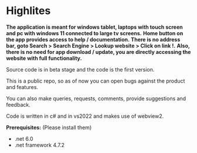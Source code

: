# Highlites

__The application is meant for windows tablet, laptops with touch screen and pc with windows 11 connected to large tv screens.__
__Home button on the app provides access to help / documentation.__
__There is no address bar, goto Search > Search Engine > Lookup website > Click on link !.__
__Also, there is no need for app download / update, you are directly accessing the website with full functionality.__

Source code is in beta stage and the code is the first version.

This is a public repo, so as of now you can open bugs against the product and features.

You can also make queries, requests, comments, provide suggestions and feedback. 

Code is written in c# and in vs2022 and makes use of webview2.

__Prerequisites:__ (Please install them)
- .net 6.0
- .net framework 4.7.2


